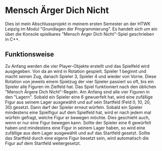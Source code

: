 # Mensch Ärger Dich Nicht

Dies ist mein Abschlussprojekt in meinem ersten Semester an der HTWK Leipzig im Modul "Grundlagen der Programmierung". Es handelt sich um ein über die Konsole spielbares "Mensch Ärger Dich Nicht"-Spiel geschrieben in C++.

## Funktionsweise

Zu Anfang werden die vier Player-Objekte erstellt und das Spielfeld wird ausgegeben. Von da an wird in Rotation gespielt. Spieler 1 beginnt und macht seinen Zug, danach Spieler 3, Spieler 4 und wieder von Vorne. Diese Rotation von jeweils einem Spielzug der vier Spieler passiert so oft, bis ein Spieler alle Figuren im Zielfeld hat.
Das Spiel funktioniert nach den üblichen "Mensch Ärgere Dich Nicht"-Regeln. Am Anfang sind alle vier Figuren in den "Lagern". Sobald ein Spieler eine 6 gewuerfelt hat, wird eine zufällige Figur aus seinem Lager ausgewählt und auf sein Startfeld (Feld 0, 10, 20, 30) gesetzt. Dann darf der Spieler erneut würfeln. Sobald ein Spieler mindestens eine Spielfigur auf dem Spielfeld hat, wird er nach jedem mal würfeln gefragt, welche Figur er bewegen möchte. Dies geschieht auch, wenn er nur eine Figur bewegen kann. Sollte der Spieler eine 6 gewürfelt haben und mindestens eine Figur in seinem Lager haben, so wird eine zufällige aus dem Lager ausgewählt und auf das Startfeld gesetzt. Sollte das Startfeld durch eine eigene Figur besetzt sein, wird automatisch die Figur auf dem Startfeld weitergesetzt. 